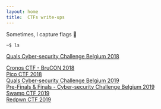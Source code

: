 ```yaml
---
layout: home
title:  CTFs write-ups
---
```


Sometimes, I capture flags :checkered_flag:

`~$ ls`

[Quals Cyber-security Challenge Belgium 2018](ctfs/cscbe18/2018/03/01/index.html)  
<!--[INS'hAck 2018](inshack_18/)  
[NoxCTF 2018](noxCTF_18/)  
[IceCTF 2018](ice_CTF_18/)  
[SECT CTF 2018](sect_CTF_18/)  -->
[Cronos CTF - BruCON 2018](ctfs/cronosctf18/2018/10/01/index.html)  
[Pico CTF 2018](ctfs/pico18/2018/09/27/index.html)  
[Quals Cyber-security Challenge Belgium 2019](ctfs/cscbe19/2019/03/01/index.html)  
[Pre-Finals & Finals - Cyber-security Challenge Belgium 2019](ctfs/finalscscbe19/2019/03/02/index.html)  
[Swamp CTF 2019](ctfs/swamp19/2019/04/07/index.html)  
[Redpwn CTF 2019](ctfs/redpwn19/2019/08/12/index.html)  
<!--[Quals Cybersecurity Challenge Belgium 2020](CSC_BE_2020/)  -->
